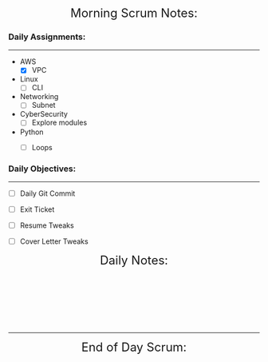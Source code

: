

   
<font size="+2">
<div align="center">Morning Scrum Notes:</div>
</font>



### **Daily Assignments:**
___

- AWS
    - [X] VPC

- Linux
    - [ ] CLI

- Networking
    - [ ] Subnet

- CyberSecurity
    - [ ] Explore modules

- Python
    - [ ] Loops


### **Daily Objectives:**

______

- [ ] Daily Git Commit

- [ ] Exit Ticket

- [ ] Resume Tweaks

- [ ] Cover Letter Tweaks

<font size="+2">
<div align="center">Daily Notes:</div>
</font>

</br></br></br></br></br></br>
____

<font size="+2">
<div align="center">End of Day Scrum:</div>
</font>

